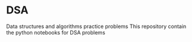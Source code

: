 # DSA
Data structures and algorithms practice problems
This repository contain the python notebooks for DSA problems

